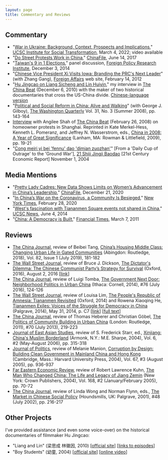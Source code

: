 ```yaml
---
layout: page
title: Commentary and Reviews
---
```

## Commentary

+ "[War in Ukraine: Background, Context, Prospects and Implications](https://transform.ucsc.edu/event/war-in-ukraine/)," <U>UCSC Institute for Social Transformation</U>, March 4, 2022; video available
+ "[Do Street Protests Work in China](http://www.chinafile.com/conversation/do-street-protests-work-china)," <U>ChinaFile</U>, June 14, 2017
+ "[Taiwan's 9 in 1 Elections](http://www.fpri.org/multimedia/2014/12/taiwans-9-1-elections-audio)," panel discussion, <U>Foreign Policy Research Institute</U>, December 3, 2014
+ "[Chinese Vice President Xi Visits Iowa: Branding the PRC's Next Leader](http://www.foreignaffairs.com/articles/137222/benjamin-l-read-and-zhang-gang/chinese-vice-president-xi-visits-iowa)" (with Zhang Gang), <U>Foreign Affairs</U> web site, February 14, 2012
+ "[Hu Jingcao on Liang Sicheng and Lin Huiyin](http://www.thechinabeat.org/?p=2958)," my interview in <U>The China Beat</U> (December 6, 2010) with the maker of two historical documentaries that cross the US-China divide. [Chinese-language version](http://blog.sina.com.cn/s/blog_6acd7d860100nhjr.html)
+ "[Political and Social Reform in China: Alive and Walking](http://www.twq.com/08summer/index.cfm?id=308)" (with George J. Gilboy), <U>The Washington Quarterly</U> Vol. 31, No. 3 (Summer 2008), pp. 143-164
+ [Interview](http://thechinabeat.blogspot.com/2008/02/benjamin-read-on-homeowners-protests-in.html) with Angilee Shah of <U>The China Beat</U> (February 26, 2008) on homeowner protests in Shanghai. Reprinted in Kate Merkel-Hess, Kenneth L. Pomeranz, and Jeffrey N. Wasserstrom, eds., <U>China in 2008: A Year of Great Significance</U> (Lanham, MA: Rowman & Littlefield, 2009), pp. 19-21
+ "[Cong meiri yi bei 'fennu' dao 'dimian zuozhan'](../publications/BenRead-2004-DimianZuozhan.htm)" [From a 'Daily Cup of Outrage' to the 'Ground War'], <U>21 Shiji Jingji Baodao</U> [21st Century Economic Report] November 1, 2004

## Media Mentions

+ "[Pretty Lady Cadres: New Data Shows Limits on Women’s Advancement in China’s Leadership](https://www.chinafile.com/reporting-opinion/features/pretty-lady-cadres-china)," <U>ChinaFile</U>, December 21, 2020
+ "[In China’s War on the Coronavirus, a Community Is Besieged](https://www.nytimes.com/2020/02/28/world/asia/china-coronavirus-wuhan.html)," <U>New York Times</U>, February 28, 2020
+ "[West's fascination with Tiananmen Square events not shared in China](https://news.ucsc.edu/2014/06/tiananmen-25.html)," <U>UCSC News</U>, June 4, 2014
+ "[China: A Democracy is Built](https://www.ft.com/content/07434446-48f6-11e0-af8c-00144feab49a)," <U>Financial Times</U>, March 7, 2011

## Reviews

+ <U>The China Journal</U>, review of Beibei Tang, <U>China’s Housing Middle Class: Changing Urban Life in Gated Communities</U> (Abingdon: Routledge, 2018), Vol. 82, Issue 1 (July 2019), 181-182
+ <U>The Wall Street Journal</U>, review of Bruce J. Dickson, <U>The Dictator's Dilemma: The Chinese Communist Party’s Strategy for Survival</U> (Oxford, 2016), August 2, 2016 [[link](http://www.wsj.com/articles/the-peoples-republic-1470179644)]
+ <U>The China Journal</U>, review of Luigi Tomba, <U>The Government Next Door: Neighborhood Politics in Urban China</U> (Ithaca: Cornell, 2014), #76 (July 2016), 124-126
+ <U>The Wall Street Journal</U>, review of Louisa Lim, <U>The People's Republic of Amnesia: Tiananmen Revisited</U> (Oxford, 2014) and Rowena Xiaoqing He, <U>Tiananmen Exiles: Voices of the Struggle for Democracy in China</U> (Palgrave, 2014), May 31, 2014, p. C7 [[link](http://online.wsj.com/articles/book-review-the-peoples-republic-of-amnesia-by-louisa-lim-tiananmen-exiles-by-rowena-xiaoqing-he-1401486452)] [[full text](../publications/ReadBenjaminL_2014_WSJ_Review_of_Lim_2014_and_He_2014.pdf)]
+ <U>The China Journal</U>, review of Thomas Heberer and Christian Göbel, <U>The Politics of Community Building in Urban China</U> (London: Routledge, 2011), #70 (July 2013), 219-223
+ <U>Journal of East Asian Studies</U>, review of S. Frederick Starr, ed., <U>Xinjiang: China's Muslim Borderland</U> (Armonk, N.Y.: M.E. Sharpe, 2004), Vol. 6, #2 (May-August 2006), pp. 315-318
+ <U>Journal of Politics</U>, review of Melanie Manion, <U>Corruption by Design: Building Clean Government in Mainland China and Hong Kong</U> (Cambridge, Mass.: Harvard University Press, 2004), Vol. 67, #3 (August 2005), pp. 936-937
+ <U>Far Eastern Economic Review</U>, review of Robert Lawrence Kuhn, <U>The Man Who Changed China: The Life and Legacy of Jiang Zemin</U> (New York: Crown Publishers, 2004), Vol. 168, #2 (January/February 2005), pp. 70-72
+ <U>The China Journal</U>, review of Linda Wong and Norman Flynn, eds., <U>The Market in Chinese Social Policy</U> (Houndsmills, UK: Palgrave, 2001), #48 (July 2002), pp. 216-217

## Other Projects

I've provided assistance (and even some voice-over) on the historical documentaries of filmmaker Hu Jingcao:
+ "Liang and Lin" (梁思成 林徽因, 2010) [[official site](http://jishi.cntv.cn/program/lianglin/lianglinft/index.shtml)] [[links to episodes](http://bbs.wenxuecity.com/tv/467324.html)]
+ "Boy Students" (幼童, 2004) [[official site](http://www.cctv.com/geography/special/C12107/01/index.shtml)] [[online video](http://www.tudou.com/programs/view/p0lZmiJnx3Q/)]
